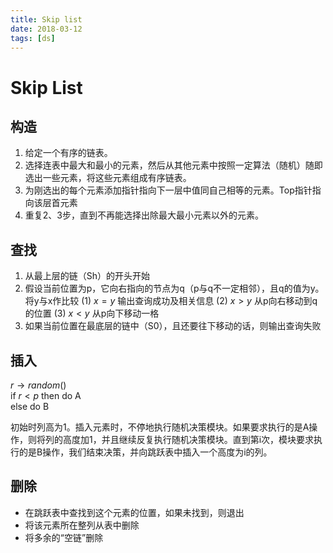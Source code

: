 ```yaml
---
title: Skip list
date: 2018-03-12
tags: [ds]
---
```


# Skip List

## 构造

1. 给定一个有序的链表。
2. 选择连表中最大和最小的元素，然后从其他元素中按照一定算法（随机）随即选出一些元素，将这些元素组成有序链表。
3. 为刚选出的每个元素添加指针指向下一层中值同自己相等的元素。Top指针指向该层首元素
4. 重复2、3步，直到不再能选择出除最大最小元素以外的元素。

<!--more-->

## 查找

1. 从最上层的链（Sh）的开头开始
2. 假设当前位置为p，它向右指向的节点为q（p与q不一定相邻），且q的值为y。将y与x作比较
          (1) $x=y$  输出查询成功及相关信息
          (2) $x>y$  从p向右移动到q的位置
          (3) $x<y$  从p向下移动一格
3. 如果当前位置在最底层的链中（S0），且还要往下移动的话，则输出查询失败

## 插入

$r \rightarrow random()$  
if $r<p$ then do A  
else do B  

初始时列高为1。插入元素时，不停地执行随机决策模块。如果要求执行的是A操作，则将列的高度加1，并且继续反复执行随机决策模块。直到第i次，模块要求执行的是B操作，我们结束决策，并向跳跃表中插入一个高度为i的列。

## 删除

* 在跳跃表中查找到这个元素的位置，如果未找到，则退出  
* 将该元素所在整列从表中删除  
* 将多余的“空链”删除  